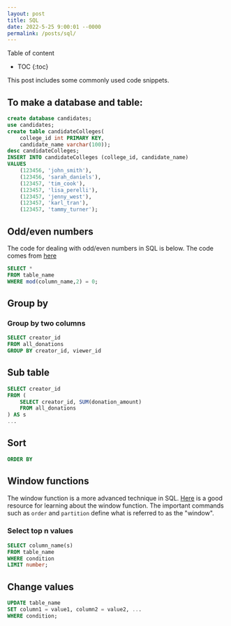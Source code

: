 ```yaml
---
layout: post
title: SQL
date: 2022-5-25 9:00:01 --0000
permalink: /posts/sql/
---
```


Table of content
* TOC
{:toc}

This post includes some commonly used code snippets.

## To make a database and table:
```sql
create database candidates;
use candidates;
create table candidateColleges(
    college_id int PRIMARY KEY, 
    candidate_name varchar(100));
desc candidateColleges;
INSERT INTO candidateColleges (college_id, candidate_name)
VALUES
    (123456, 'john_smith'),
    (123456, 'sarah_daniels'),
    (123457, 'tim_cook'),
    (123457, 'lisa_perelli'),
    (123457, 'jenny_west'),
    (123457, 'karl_tran'),
    (123457, 'tammy_turner');
```

## Odd/even numbers
The code for dealing with odd/even numbers in SQL is below. The code comes from [here](https://tableplus.com/blog/2019/09/select-rows-odd-even-value.html)
```sql
SELECT * 
FROM table_name 
WHERE mod(column_name,2) = 0;
```

## Group by 
### Group by two columns
```sql
SELECT creator_id
FROM all_donations
GROUP BY creator_id, viewer_id
```

## Sub table
```sql
SELECT creator_id
FROM (
    SELECT creator_id, SUM(donation_amount)
    FROM all_donations
) AS s
...
```

## Sort
```sql
ORDER BY
```

## Window functions
The window function is a more advanced technique in SQL. [Here](https://mode.com/sql-tutorial/sql-window-functions/) is a good resource for learning about the window function. The important commands such as `order` and `partition` define what is referred to as the "window".

### Select top n values
```sql
SELECT column_name(s)
FROM table_name
WHERE condition
LIMIT number;
```

## Change values
```sql
UPDATE table_name
SET column1 = value1, column2 = value2, ...
WHERE condition;
```